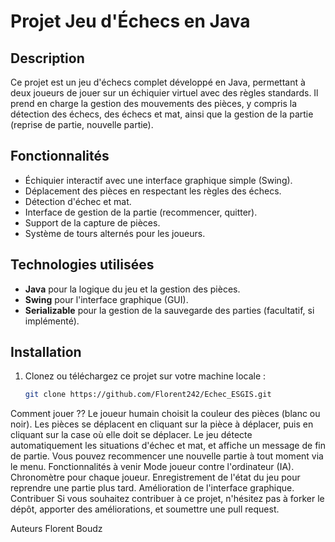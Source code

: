 # Projet Jeu d'Échecs en Java

## Description
Ce projet est un jeu d'échecs complet développé en Java, permettant à deux joueurs de jouer sur un échiquier virtuel avec des règles standards. Il prend en charge la gestion des mouvements des pièces, y compris la détection des échecs, des échecs et mat, ainsi que la gestion de la partie (reprise de partie, nouvelle partie).

## Fonctionnalités
- Échiquier interactif avec une interface graphique simple (Swing).
- Déplacement des pièces en respectant les règles des échecs.
- Détection d'échec et mat.
- Interface de gestion de la partie (recommencer, quitter).
- Support de la capture de pièces.
- Système de tours alternés pour les joueurs.

## Technologies utilisées
- **Java** pour la logique du jeu et la gestion des pièces.
- **Swing** pour l'interface graphique (GUI).
- **Serializable** pour la gestion de la sauvegarde des parties (facultatif, si implémenté).

## Installation
1. Clonez ou téléchargez ce projet sur votre machine locale :
   ```bash
   git clone https://github.com/Florent242/Echec_ESGIS.git

Comment jouer ??
Le joueur humain choisit la couleur des pièces (blanc ou noir).
Les pièces se déplacent en cliquant sur la pièce à déplacer, puis en cliquant sur la case où elle doit se déplacer.
Le jeu détecte automatiquement les situations d'échec et mat, et affiche un message de fin de partie.
Vous pouvez recommencer une nouvelle partie à tout moment via le menu.
Fonctionnalités à venir
Mode joueur contre l'ordinateur (IA).
Chronomètre pour chaque joueur.
Enregistrement de l'état du jeu pour reprendre une partie plus tard.
Amélioration de l'interface graphique.
Contribuer
Si vous souhaitez contribuer à ce projet, n'hésitez pas à forker le dépôt, apporter des améliorations, et soumettre une pull request.

Auteurs
Florent Boudz